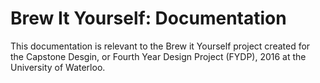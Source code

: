 # Brew It Yourself: Documentation
This documentation is relevant to the Brew it Yourself project created for the Capstone Desgin, or Fourth Year Design Project (FYDP), 2016 at the University of Waterloo.
